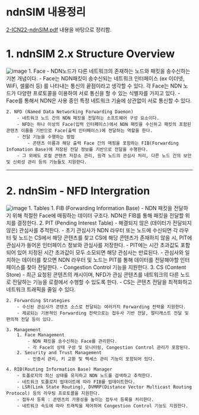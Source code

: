 # ndnSIM 내용정리
[2-ICN22-ndnSIM.pdf](Named-Data-Net/Tutourial-강의자료/2-ICN22-ndnSIM.pdf) 내용을 바탕으로 정리함.
# 1. ndnSIM 2.x Structure Overview   
![image](https://github.com/WoogiBoogi1129/ICN-NDN-Study/assets/110087545/abe21877-e405-40a3-a5c4-14b053aba109)
    1. Face
        - NDN노드가 다른 네트워크의 존재하는 노드와 패킷을 송수신하는 기본 개념이다.
        - Face는 NDN패킷이 송수신되는 네트워크 인터페이스 (ex 이더넷, WiFi, 셀룰러 등) 를 나타내는 통신의 끝점이라고 생각할 수 있다. 각 Face는 NDN 노드가 다양한 프로토콜을 이용하여 서로 통신을 할 수 있는 식별자를 가지고 있다.
        - Face를 통해서 NDN은 사용 중인 특정 네트워크 기술에 상관없이 서로 통신할 수 있다.    
       
    2. NFD (Named Data Networking Forwarding Daemon)
        - 네트워크 노드 간의 NDN 패킷을 전달하는 소프트웨어 구성 요소이다.
        - NFD는 하나 이상의 Face(입력 인터페이스)에서 NDN 패킷을 수신하고 패킷의 포함된 콘텐츠 이름을 기반으로 Face(출력 인터페이스)에 전달하는 역할을 한다.
        - 전달 기능을 수행하는 방법
            - 콘텐츠 이름과 해당 출력 Face 간의 매핑을 포함하는 FIB(Forwarding Infomation Base)에 저장된 전달 정보를 기반으로 전달을 수행한다.
        - 그 외에도 로컬 콘텐츠 저장소 관리, 원격 노드의 관심사 처리, 다른 노드 간의 보안 및 신뢰성 관리 등의 기능들도 지원한다.
---
# 2. ndnSim - NFD Intergration   
![image](https://github.com/WoogiBoogi1129/ICN-NDN-Study/assets/110087545/b96ccdd5-d16c-415e-830e-895f6d9b20e2)
    1. Tables
        1. FIB (Forwarding Information Base)
            - NDN 패킷을 전달하기 위해 적절한 Face에 매핑하는 데이터 구조다. NDN은 FIB를 통해 패킷을 전달할 위치를 결정한다.
        2. PIT (Pending Interest Table)
            - 해결되지 않은 (데이터가 전달되지 않은) 관심사를 추적한다.
            - 초기 관심사가 NDN 라우터 또는 노드에 수신되면 각 라우터 및 노드는 CS에서 해당 콘텐츠를 찾고 CS에 해당 콘텐츠가 존재하지 않을 시, PIT에 관심사가 들어온 인터페이스 정보와 관심사를 저장한다.
            - PIT에는 시간 초과값도 포함되어 있어 지정된 시간 초과값이 모두 소모되면 해당 관심사는 만료된다.
            - 관심사와 일치하는 데이터를 찾으면 NDN 라우터 및 노드는 PIT를 통해 데이터를 전달해야할 인터페이스를 찾아 전달한다.
            - Congestion Control 기능을 지원한다.
        3. CS (Content Store)
            - 최근 요청된 콘텐츠의 캐시이며, NFD가 관심 콘텐츠를 네트워크의 다른 노드로 전달하는 기능을 로컬에서 수행할 수 있도록 한다.
            - CS는 콘텐츠 전달을 최적화하고 네트워크 트래픽을 줄일 수 있다.
       
    2. Forwarding Strategies
        - 수신된 관심사가 콘텐츠 소스로 전달되는 여러가지 Forwarding 전략을 지원한다.
        - 제공되는 기본적인 Forwarding 전략으로는 접두사 기반 전달, 멀티캐스트 전달 및 편의적 전달 등이 있다.   
       
    3. Management
        1. Face Management
            - NDN 패킷을 송수신하는 Face를 관리한다.
            - 각 Face의 상태 구성 및 모니터링, Congestion Control 관리가 포함된다.
        2. Security and Trust Management
            - 인증서 관리, 키 교환 및 엑세스 관리 기능이 포함되어 있다.   
       
    4. RIB(Routing Information Base) Manager
        - 토폴로지의 최신 상태를 유지하고 NDN 노드를 검색하고 추적한다.
        - 네트워크 토폴로지 업데이트에 따라 FIB를 업데이트한다.
        - LSR(Link State Routing), DVMRP(Distance Vector Multicast Routing Protocol) 등의 라우팅 프로토콜을 지원한다.
        - 접두사 등록 : 콘텐츠의 가용성을 높이는 접두사 등록을 처리한다.
        - 네트워크 속도에 따라 트래픽을 제어하여 Congestion Control 기능도 지원한다.
